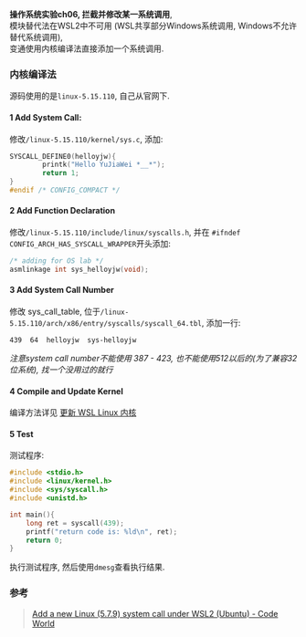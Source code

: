 **操作系统实验ch06, 拦截并修改某一系统调用**,   
模块替代法在WSL2中不可用 (WSL共享部分Windows系统调用, Windows不允许替代系统调用),   
变通使用内核编译法直接添加一个系统调用.

### 内核编译法

源码使用的是`linux-5.15.110`, 自己从官网下.

#### 1 Add System Call:

修改`/linux-5.15.110/kernel/sys.c`, 添加:  

```c
SYSCALL_DEFINE0(helloyjw){
        printk("Hello YuJiaWei *__*");
        return 1;
}
#endif /* CONFIG_COMPACT */
```

#### 2 Add Function Declaration

修改`/linux-5.15.110/include/linux/syscalls.h`, 并在 `#ifndef CONFIG_ARCH_HAS_SYSCALL_WRAPPER`开头添加:  

```c
/* adding for OS lab */
asmlinkage int sys_helloyjw(void);
```


#### 3 Add System Call Number

修改 sys_call_table, 位于`/linux-5.15.110/arch/x86/entry/syscalls/syscall_64.tbl`, 添加一行:

```tbl
439  64  helloyjw  sys-helloyjw
```

*注意system call number不能使用 387 - 423, 也不能使用512以后的(为了兼容32位系统), 找一个没用过的就行*

#### 4 Compile and Update Kernel

编译方法详见 [更新 WSL Linux 内核](更新%20WSL%20Linux%20内核.md)

#### 5 Test

测试程序:

```c
#include <stdio.h>
#include <linux/kernel.h>
#include <sys/syscall.h>
#include <unistd.h>

int main(){
	long ret = syscall(439);
	printf("return code is: %ld\n", ret);
	return 0;
}
```

执行测试程序, 然后使用`dmesg`查看执行结果.


### 参考

> [Add a new Linux (5.7.9) system call under WSL2 (Ubuntu) - Code World](https://www.codetd.com/en/article/12278884)